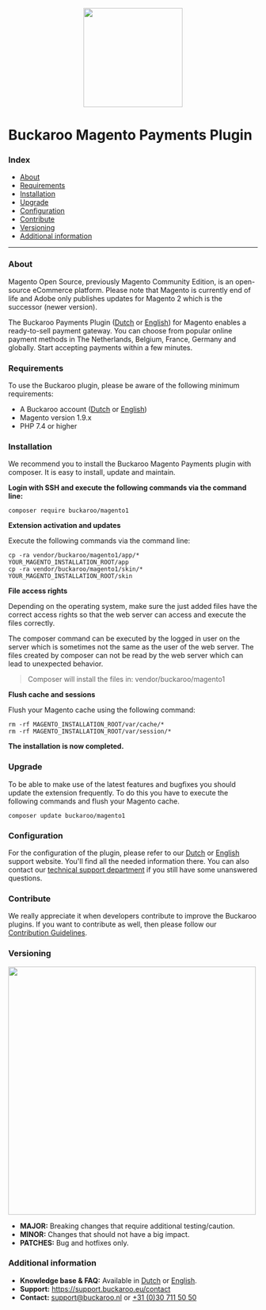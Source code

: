 <p align="center">
  <img src="https://www.buckaroo.nl/media/3472/magento1_icon.png" width="200px" position="center">
</p>

# Buckaroo Magento Payments Plugin

### Index
- [About](#about)
- [Requirements](#requirements)
- [Installation](#installation)
- [Upgrade](#upgrade)
- [Configuration](#configuration)
- [Contribute](#contribute)
- [Versioning](#versioning)
- [Additional information](#additional-information)
---

### About

Magento Open Source, previously Magento Community Edition, is an open-source eCommerce platform. Please note that Magento is currently end of life and Adobe only publishes updates for Magento 2 which is the successor (newer version).

The Buckaroo Payments Plugin ([Dutch](https://support.buckaroo.nl/categorieen/plugins/magento-1) or [English](https://support.buckaroo.eu/categories/plugins/magento-1)) for Magento enables a ready-to-sell payment gateway. You can choose from popular online payment methods in The Netherlands, Belgium, France, Germany and globally.
Start accepting payments within a few minutes.

### Requirements

To use the Buckaroo plugin, please be aware of the following minimum requirements:
- A Buckaroo account ([Dutch](https://www.buckaroo.nl/start) or [English](https://www.buckaroo.eu/solutions/request-form))
- Magento version 1.9.x
- PHP 7.4 or higher

### Installation

We recommend you to install the Buckaroo Magento Payments plugin with composer. It is easy to install, update and maintain.

**Login with SSH and execute the following commands via the command line:**
```
composer require buckaroo/magento1
```

**Extension activation and updates**

Execute the following commands via the command line:
```
cp -ra vendor/buckaroo/magento1/app/* YOUR_MAGENTO_INSTALLATION_ROOT/app
cp -ra vendor/buckaroo/magento1/skin/* YOUR_MAGENTO_INSTALLATION_ROOT/skin
```

**File access rights**

Depending on the operating system, make sure the just added files have the correct access rights so that the web server can access and execute the files correctly.

The composer command can be executed by the logged in user on the server which is sometimes not the same as the user of the web server. The files created by composer can not be read by the web server which can lead to unexpected behavior.
> Composer will install the files in:
vendor/buckaroo/magento1


**Flush cache and sessions**

Flush your Magento cache using the following command:
```
rm -rf MAGENTO_INSTALLATION_ROOT/var/cache/*
rm -rf MAGENTO_INSTALLATION_ROOT/var/session/*
```
**The installation is now completed.**

### Upgrade
To be able to make use of the latest features and bugfixes you should update the extension frequently. To do this you have to execute the following commands and flush your Magento cache.
```
composer update buckaroo/magento1
```

### Configuration

For the configuration of the plugin, please refer to our [Dutch](https://support.buckaroo.nl/categorieen/plugins/magento-1) or [English](https://support.buckaroo.eu/categories/plugins/magento-1) support website. You'll find all the needed information there.
You can also contact our [technical support department](mailto:support@buckaroo.nl) if you still have some unanswered questions.

### Contribute

We really appreciate it when developers contribute to improve the Buckaroo plugins.
If you want to contribute as well, then please follow our [Contribution Guidelines](CONTRIBUTING.md).

### Versioning 
<p align="left">
  <img src="https://www.buckaroo.nl/media/3480/magento_versioning.png" width="500px" position="center">
</p>

- **MAJOR:** Breaking changes that require additional testing/caution.
- **MINOR:** Changes that should not have a big impact.
- **PATCHES:** Bug and hotfixes only.

### Additional information
- **Knowledge base & FAQ:** Available in [Dutch](https://support.buckaroo.eu/categories/plugins/magento-1) or [English](https://support.buckaroo.nl/categorieen/plugins/magento-1).
- **Support:** https://support.buckaroo.eu/contact
- **Contact:** [support@buckaroo.nl](mailto:support@buckaroo.nl) or [+31 (0)30 711 50 50](tel:+310307115050)

